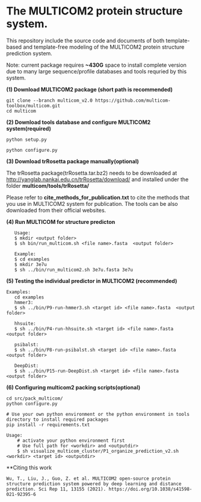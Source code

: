 # The MULTICOM2 protein structure system. 
This repository include the source code and documents of both template-based and template-free modeling of the MULTICOM2 protein structure prediction system. 

Note: current package requires **~430G** space to install complete version due to many large sequence/profile databases and tools requried by this system.

**(1) Download MULTICOM2 package (short path is recommended)**

```
git clone --branch multicom_v2.0 https://github.com/multicom-toolbox/multicom.git
cd multicom
```

**(2) Download tools database and configure MULTICOM2 system(required)**

```
python setup.py

python configure.py

```

**(3) Download trRosetta package manually(optional)**


The trRosetta package(trRosetta.tar.bz2) needs to be downloaded at  <http://yanglab.nankai.edu.cn/trRosetta/download/> and installed under the folder **multicom/tools/trRosetta/**


Please refer to **cite_methods_for_publication.txt** to cite the methods that you use in MULTICOM2 system for publication. The tools can be also downloaded from their official websites.

**(4) Run MULTICOM for structure predicton**

```
   Usage:
   $ mkdir <output folder>
   $ sh bin/run_multicom.sh <file name>.fasta  <output folder>

   Example:
   $ cd examples
   $ mkdir 3e7u
   $ sh ../bin/run_multicom2.sh 3e7u.fasta 3e7u
```

**(5) Testing the individual predictor in MULTICOM2 (recommended)**
```
Examples:
   cd examples
   hmmer3:
   $ sh ../bin/P9-run-hmmer3.sh <target id> <file name>.fasta  <output folder>

   hhsuite:
   $ sh ../bin/P4-run-hhsuite.sh <target id> <file name>.fasta  <output folder>

   psibalst:
   $ sh ../bin/P8-run-psibalst.sh <target id> <file name>.fasta  <output folder>

   DeepDist:
   $ sh ../bin/P15-run-DeepDist.sh <target id> <file name>.fasta  <output folder>

```

**(6) Configuring multicom2 packing scripts(optional)**
```
cd src/pack_multicom/
python configure.py

# Use your own python environment or the python environment in tools directory to install required packages
pip install -r requirements.txt

Usage:
    # activate your python environment first
    # Use full path for <workdir> and <outputdir>
    $ sh visualize_multicom_cluster/P1_organize_prediction_v2.sh <workdir> <target id> <outputdir>  
```

**Citing this work
```
Wu, T., Liu, J., Guo, Z. et al. MULTICOM2 open-source protein structure prediction system powered by deep learning and distance prediction. Sci Rep 11, 13155 (2021). https://doi.org/10.1038/s41598-021-92395-6
```
